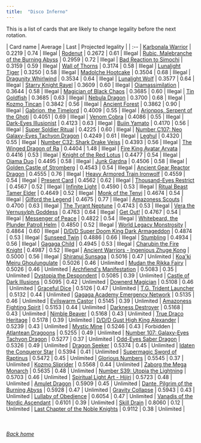 ```yaml
---
title:  "Disco Inferno"
---
```


This is a list of cards that are likely to change legality before the next rotation.

| Card name | Average | Last | Projected legality |
| :-- |
[Karbonala Warrior](https://db.ygoprodeck.com/card/?search=Karbonala%20Warrior) | 0.2219 | 0.74 | Illegal |
[Rodenut](https://db.ygoprodeck.com/card/?search=Rodenut) | 0.2672 | 0.61 | Illegal |
[Rubic, Malebranche of the Burning Abyss](https://db.ygoprodeck.com/card/?search=Rubic,%20Malebranche%20of%20the%20Burning%20Abyss) | 0.2959 | 0.72 | Illegal |
[Bad Reaction to Simochi](https://db.ygoprodeck.com/card/?search=Bad%20Reaction%20to%20Simochi) | 0.3159 | 0.59 | Illegal |
[Wall of Thorns](https://db.ygoprodeck.com/card/?search=Wall%20of%20Thorns) | 0.3174 | 0.58 | Illegal |
[Lunalight Tiger](https://db.ygoprodeck.com/card/?search=Lunalight%20Tiger) | 0.3250 | 0.58 | Illegal |
[Madolche Hootcake](https://db.ygoprodeck.com/card/?search=Madolche%20Hootcake) | 0.3504 | 0.68 | Illegal |
[Dragunity Whirlwind](https://db.ygoprodeck.com/card/?search=Dragunity%20Whirlwind) | 0.3534 | 0.64 | Illegal |
[Lunalight Wolf](https://db.ygoprodeck.com/card/?search=Lunalight%20Wolf) | 0.3577 | 0.64 | Illegal |
[Starry Knight Rayel](https://db.ygoprodeck.com/card/?search=Starry%20Knight%20Rayel) | 0.3609 | 0.60 | Illegal |
[Ojamassimilation](https://db.ygoprodeck.com/card/?search=Ojamassimilation) | 0.3644 | 0.58 | Illegal |
[Magician of Black Chaos](https://db.ygoprodeck.com/card/?search=Magician%20of%20Black%20Chaos) | 0.3685 | 0.60 | Illegal |
[Tin Goldfish](https://db.ygoprodeck.com/card/?search=Tin%20Goldfish) | 0.3685 | 0.63 | Illegal |
[Nebula Dragon](https://db.ygoprodeck.com/card/?search=Nebula%20Dragon) | 0.3700 | 0.68 | Illegal |
[Kozmo Tincan](https://db.ygoprodeck.com/card/?search=Kozmo%20Tincan) | 0.3842 | 0.56 | Illegal |
[Ancient Forest](https://db.ygoprodeck.com/card/?search=Ancient%20Forest) | 0.3862 | 0.90 | Illegal |
[Gabrion, the Timelord](https://db.ygoprodeck.com/card/?search=Gabrion,%20the%20Timelord) | 0.4009 | 0.55 | Illegal |
[Arionpos, Serpent of the Ghoti](https://db.ygoprodeck.com/card/?search=Arionpos,%20Serpent%20of%20the%20Ghoti) | 0.4051 | 0.69 | Illegal |
[Venom Cobra](https://db.ygoprodeck.com/card/?search=Venom%20Cobra) | 0.4086 | 0.55 | Illegal |
[Dark-Eyes Illusionist](https://db.ygoprodeck.com/card/?search=Dark-Eyes%20Illusionist) | 0.4123 | 0.63 | Illegal |
[Bujin Yamato](https://db.ygoprodeck.com/card/?search=Bujin%20Yamato) | 0.4170 | 0.56 | Illegal |
[Super Soldier Ritual](https://db.ygoprodeck.com/card/?search=Super%20Soldier%20Ritual) | 0.4225 | 0.60 | Illegal |
[Number C107: Neo Galaxy-Eyes Tachyon Dragon](https://db.ygoprodeck.com/card/?search=Number%20C107:%20Neo%20Galaxy-Eyes%20Tachyon%20Dragon) | 0.4249 | 0.61 | Illegal |
[Leghul](https://db.ygoprodeck.com/card/?search=Leghul) | 0.4320 | 0.55 | Illegal |
[Number C32: Shark Drake Veiss](https://db.ygoprodeck.com/card/?search=Number%20C32:%20Shark%20Drake%20Veiss) | 0.4393 | 0.56 | Illegal |
[The Winged Dragon of Ra](https://db.ygoprodeck.com/card/?search=The%20Winged%20Dragon%20of%20Ra) | 0.4404 | 1.48 | Illegal |
[Fire King Avatar Arvata](https://db.ygoprodeck.com/card/?search=Fire%20King%20Avatar%20Arvata) | 0.4416 | 0.53 | Illegal |
[Knight of the Red Lotus](https://db.ygoprodeck.com/card/?search=Knight%20of%20the%20Red%20Lotus) | 0.4477 | 0.54 | Illegal |
[Ojama Duo](https://db.ygoprodeck.com/card/?search=Ojama%20Duo) | 0.4495 | 0.58 | Illegal |
[Junk Gardna](https://db.ygoprodeck.com/card/?search=Junk%20Gardna) | 0.4506 | 0.58 | Illegal |
[Golden Castle of Stromberg](https://db.ygoprodeck.com/card/?search=Golden%20Castle%20of%20Stromberg) | 0.4543 | 0.54 | Illegal |
[Ancient Gear Reactor Dragon](https://db.ygoprodeck.com/card/?search=Ancient%20Gear%20Reactor%20Dragon) | 0.4555 | 0.76 | Illegal |
[Heavy Armored Train Ironwolf](https://db.ygoprodeck.com/card/?search=Heavy%20Armored%20Train%20Ironwolf) | 0.4559 | 0.54 | Illegal |
[Present Card](https://db.ygoprodeck.com/card/?search=Present%20Card) | 0.4562 | 0.62 | Illegal |
[Thousand-Eyes Restrict](https://db.ygoprodeck.com/card/?search=Thousand-Eyes%20Restrict) | 0.4567 | 0.52 | Illegal |
[Infinite Light](https://db.ygoprodeck.com/card/?search=Infinite%20Light) | 0.4590 | 0.53 | Illegal |
[Ritual Beast Tamer Elder](https://db.ygoprodeck.com/card/?search=Ritual%20Beast%20Tamer%20Elder) | 0.4649 | 0.52 | Illegal |
[Monk of the Tenyi](https://db.ygoprodeck.com/card/?search=Monk%20of%20the%20Tenyi) | 0.4674 | 0.54 | Illegal |
[Gilford the Legend](https://db.ygoprodeck.com/card/?search=Gilford%20the%20Legend) | 0.4675 | 0.77 | Illegal |
[Amazoness Scouts](https://db.ygoprodeck.com/card/?search=Amazoness%20Scouts) | 0.4700 | 0.63 | Illegal |
[The Tyrant Neptune](https://db.ygoprodeck.com/card/?search=The%20Tyrant%20Neptune) | 0.4743 | 0.53 | Illegal |
[Vera the Vernusylph Goddess](https://db.ygoprodeck.com/card/?search=Vera%20the%20Vernusylph%20Goddess) | 0.4763 | 0.64 | Illegal |
[Get Out!](https://db.ygoprodeck.com/card/?search=Get%20Out!) | 0.4767 | 0.54 | Illegal |
[Messenger of Peace](https://db.ygoprodeck.com/card/?search=Messenger%20of%20Peace) | 0.4822 | 0.54 | Illegal |
[Whitebeard, the Plunder Patroll Helm](https://db.ygoprodeck.com/card/?search=Whitebeard,%20the%20Plunder%20Patroll%20Helm) | 0.4850 | 0.52 | Illegal |
[World Legacy Monstrosity](https://db.ygoprodeck.com/card/?search=World%20Legacy%20Monstrosity) | 0.4864 | 0.60 | Illegal |
[D/D/D Super Doom King Dark Armageddon](https://db.ygoprodeck.com/card/?search=D/D/D%20Super%20Doom%20King%20Dark%20Armageddon) | 0.4874 | 0.53 | Illegal |
[Sunseed Twin](https://db.ygoprodeck.com/card/?search=Sunseed%20Twin) | 0.4886 | 0.66 | Illegal |
[Stumbling](https://db.ygoprodeck.com/card/?search=Stumbling) | 0.4934 | 0.56 | Illegal |
[Gagaga Child](https://db.ygoprodeck.com/card/?search=Gagaga%20Child) | 0.4945 | 0.53 | Illegal |
[Charubin the Fire Knight](https://db.ygoprodeck.com/card/?search=Charubin%20the%20Fire%20Knight) | 0.4987 | 0.52 | Illegal |
[Ancient Warriors - Ingenious Zhuge Kong](https://db.ygoprodeck.com/card/?search=Ancient%20Warriors%20-%20Ingenious%20Zhuge%20Kong) | 0.5000 | 0.56 | Illegal |
[Shiranui Sunsaga](https://db.ygoprodeck.com/card/?search=Shiranui%20Sunsaga) | 0.5016 | 0.47 | Unlimited |
[Koa'ki Meiru Ghoulungulate](https://db.ygoprodeck.com/card/?search=Koa'ki%20Meiru%20Ghoulungulate) | 0.5026 | 0.46 | Unlimited |
[Mudan the Rikka Fairy](https://db.ygoprodeck.com/card/?search=Mudan%20the%20Rikka%20Fairy) | 0.5026 | 0.46 | Unlimited |
[Archfiend's Manifestation](https://db.ygoprodeck.com/card/?search=Archfiend's%20Manifestation) | 0.5083 | 0.35 | Unlimited |
[Dystopia the Despondent](https://db.ygoprodeck.com/card/?search=Dystopia%20the%20Despondent) | 0.5085 | 0.39 | Unlimited |
[Castle of Dark Illusions](https://db.ygoprodeck.com/card/?search=Castle%20of%20Dark%20Illusions) | 0.5095 | 0.42 | Unlimited |
[Downerd Magician](https://db.ygoprodeck.com/card/?search=Downerd%20Magician) | 0.5108 | 0.46 | Unlimited |
[Graceful Dice](https://db.ygoprodeck.com/card/?search=Graceful%20Dice) | 0.5126 | 0.47 | Unlimited |
[T.G. Trident Launcher](https://db.ygoprodeck.com/card/?search=T.G.%20Trident%20Launcher) | 0.5132 | 0.44 | Unlimited |
[Gagaga Academy Emergency Network](https://db.ygoprodeck.com/card/?search=Gagaga%20Academy%20Emergency%20Network) | 0.5135 | 0.46 | Unlimited |
[Evilswarm Castor](https://db.ygoprodeck.com/card/?search=Evilswarm%20Castor) | 0.5145 | 0.39 | Unlimited |
[Amazoness Fighting Spirit](https://db.ygoprodeck.com/card/?search=Amazoness%20Fighting%20Spirit) | 0.5153 | 0.44 | Unlimited |
[Darkness Destroyer](https://db.ygoprodeck.com/card/?search=Darkness%20Destroyer) | 0.5168 | 0.43 | Unlimited |
[Nimble Beaver](https://db.ygoprodeck.com/card/?search=Nimble%20Beaver) | 0.5168 | 0.43 | Unlimited |
[True Draco Heritage](https://db.ygoprodeck.com/card/?search=True%20Draco%20Heritage) | 0.5178 | 0.39 | Unlimited |
[D/D/D Gust High King Alexander](https://db.ygoprodeck.com/card/?search=D/D/D%20Gust%20High%20King%20Alexander) | 0.5239 | 0.43 | Unlimited |
[Mystic Mine](https://db.ygoprodeck.com/card/?search=Mystic%20Mine) | 0.5246 | 0.43 | Forbidden |
[Atlantean Dragoons](https://db.ygoprodeck.com/card/?search=Atlantean%20Dragoons) | 0.5255 | 0.49 | Unlimited |
[Number 107: Galaxy-Eyes Tachyon Dragon](https://db.ygoprodeck.com/card/?search=Number%20107:%20Galaxy-Eyes%20Tachyon%20Dragon) | 0.5277 | 0.37 | Unlimited |
[Odd-Eyes Saber Dragon](https://db.ygoprodeck.com/card/?search=Odd-Eyes%20Saber%20Dragon) | 0.5326 | 0.49 | Unlimited |
[Dragon Seeker](https://db.ygoprodeck.com/card/?search=Dragon%20Seeker) | 0.5374 | 0.45 | Unlimited |
[Idaten the Conqueror Star](https://db.ygoprodeck.com/card/?search=Idaten%20the%20Conqueror%20Star) | 0.5394 | 0.41 | Unlimited |
[Supermagic Sword of Raptinus](https://db.ygoprodeck.com/card/?search=Supermagic%20Sword%20of%20Raptinus) | 0.5472 | 0.45 | Unlimited |
[Glorious Numbers](https://db.ygoprodeck.com/card/?search=Glorious%20Numbers) | 0.5545 | 0.37 | Unlimited |
[Kozmo Sliprider](https://db.ygoprodeck.com/card/?search=Kozmo%20Sliprider) | 0.5568 | 0.44 | Unlimited |
[Zaborg the Mega Monarch](https://db.ygoprodeck.com/card/?search=Zaborg%20the%20Mega%20Monarch) | 0.5635 | 0.48 | Unlimited |
[Number S39: Utopia the Lightning](https://db.ygoprodeck.com/card/?search=Number%20S39:%20Utopia%20the%20Lightning) | 0.5703 | 0.46 | Unlimited |
[Spiritual Light Art - Hijiri](https://db.ygoprodeck.com/card/?search=Spiritual%20Light%20Art%20-%20Hijiri) | 0.5723 | 0.48 | Unlimited |
[Amulet Dragon](https://db.ygoprodeck.com/card/?search=Amulet%20Dragon) | 0.5909 | 0.45 | Unlimited |
[Dante, Pilgrim of the Burning Abyss](https://db.ygoprodeck.com/card/?search=Dante,%20Pilgrim%20of%20the%20Burning%20Abyss) | 0.5928 | 0.47 | Unlimited |
[Gravity Collapse](https://db.ygoprodeck.com/card/?search=Gravity%20Collapse) | 0.5943 | 0.43 | Unlimited |
[Lullaby of Obedience](https://db.ygoprodeck.com/card/?search=Lullaby%20of%20Obedience) | 0.6054 | 0.47 | Unlimited |
[Vanadis of the Nordic Ascendant](https://db.ygoprodeck.com/card/?search=Vanadis%20of%20the%20Nordic%20Ascendant) | 0.6101 | 0.39 | Unlimited |
[Skill Drain](https://db.ygoprodeck.com/card/?search=Skill%20Drain) | 0.8060 | 0.12 | Unlimited |
[Last Chapter of the Noble Knights](https://db.ygoprodeck.com/card/?search=Last%20Chapter%20of%20the%20Noble%20Knights) | 0.9112 | 0.38 | Unlimited |

<br>

###### [Back home](index)